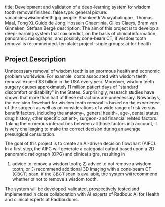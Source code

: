 title: Development and validation of a deep-learning system for wisdom tooth removal
finished: false 
type: general 
picture: vacancies/wisdomteeth.jpg 
people: Shankeeth Vinayahalingam, Thomas Maal, Tong Xi, Guido de Jong, Hossein Ghaeminia, Gilles Claeys, Bram van Ginneken, Stefaan Bergé
description: The aim of this project is to develop a deep-learning system that can predict, on the basis of clinical information, panoramic radiographs, and possibly cone-beam CT, if wisdom tooth removal is recommended.
template: project-single 
groups: ai-for-health

## Project Description

Unnecessary removal of wisdom teeth is an enormous health and economic problem worldwide. For example, costs associated with wisdom teeth removal exceed $3 billion in the USA every year. Moreover, wisdom teeth surgery causes approximately 11 million patient days of "standard discomfort or disability" in the States. Surprisingly, research studies have shown that more than half of these extractions are unnecessary. Nowadays, the decision flowchart for wisdom tooth removal is based on the experience of the surgeon as well as on considerations of a wide range of risk versus benefit factors, including the anatomy-, general health-, age-, dental status, drug history, other specific patient-, surgeon- and financial related factors. Taking the numerous interactions between all those factors into account, it is very challenging to make the correct decision during an average
presurgical consultation.

The goal of this project is to create an AI-driven decision flowchart (AIFC). In a first step, the AIFC will generate a categorial output based upon a 2D panoramic radiograph (OPG) and clinical signs, resulting in
1) advice to remove a wisdom tooth; 2) advice to not remove a wisdom tooth; or 3) recommend additional 3D imaging with a cone-beam CT (CBCT) scan. If the CBCT scan is available, the system will recommend whether or not to remove a wisdom tooth.

The system will be developed, validated, prospectively tested and implemented in close collaboration with AI experts of Radboud AI for Health and clinical experts at Radboudumc.
